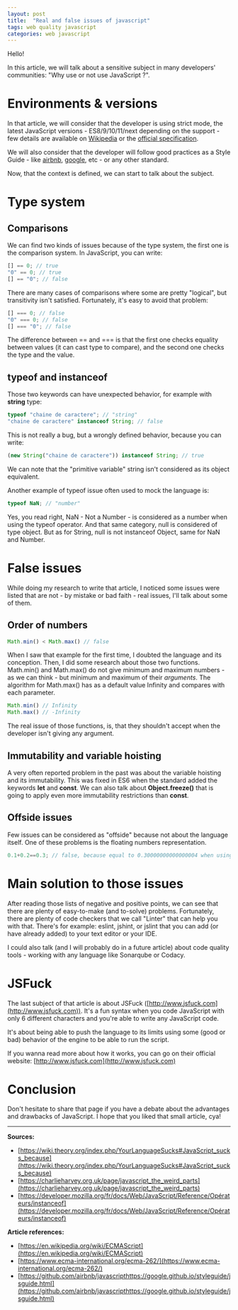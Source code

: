 ```yaml
---
layout: post
title:  "Real and false issues of javascript"
tags: web quality javascript
categories: web javascript
---
```


Hello!

In this article, we will talk about a sensitive subject in many developers' communities: "Why use or not use JavaScript ?".  

# Environments & versions

In that article, we will consider that the developer is using strict mode, the latest JavaScript versions - ES8/9/10/11/next depending on the support - few details are available on [Wikipedia](https://en.wikipedia.org/wiki/ECMAScript) or the [official specification](https://www.ecma-international.org/ecma-262/).  

We will also consider that the developer will follow good practices as a Style Guide - like [airbnb](https://github.com/airbnb/javascript), [google](https://google.github.io/styleguide/jsguide.html), etc - or any other standard.  

Now, that the context is defined, we can start to talk about the subject.  

# Type system

## Comparisons

We can find two kinds of issues because of the type system, the first one is the comparison system. In JavaScript, you can write:

```js
[] == 0; // true
"0" == 0; // true
[] == "0"; // false
```

There are many cases of comparisons where some are pretty "logical", but transitivity isn't satisfied. Fortunately, it's easy to avoid that problem:

```js
[] === 0; // false
"0" === 0; // false
[] === "0"; // false
```

The difference between == and === is that the first one checks equality between values (it can cast type to compare), and the second one checks the type and the value.

## typeof and instanceof

Those two keywords can have unexpected behavior, for example with **string** type:
```js
typeof "chaine de caractere"; // "string"
"chaine de caractere" instanceof String; // false
```

This is not really a bug, but a wrongly defined behavior, because you can write:
```js
(new String("chaine de caractere")) instanceof String; // true
```

We can note that the "primitive variable" string isn't considered as its object equivalent.  

Another example of typeof issue often used to mock the language is:
```js
typeof NaN; // "number"
```

Yes, you read right, NaN - Not a Number - is considered as a number when using the typeof operator. And that same category, null is considered of type object. But as for String, null is not instanceof Object, same for NaN and Number.

# False issues

While doing my research to write that article, I noticed some issues were listed that are not - by mistake or bad faith - real issues, I'll talk about some of them. 

## Order of numbers

```js
Math.min() < Math.max() // false
```

When I saw that example for the first time, I doubted the language and its conception. Then, I did some research about those two functions. Math.min() and Math.max() do not give minimum and maximum numbers - as we can think - but minimum and maximum of their *arguments*. The algorithm for Math.max() has as a default value Infinity and compares with each parameter.

```js
Math.min() // Infinity
Math.max() // -Infinity
```

The real issue of those functions, is, that they shouldn't accept when the developer isn't giving any argument.

## Immutability and variable hoisting

A very often reported problem in the past was about the variable hoisting and its immutability. This was fixed in ES6 when the standard added the keywords **let** and **const**. We can also talk about **Object.freeze()** that is going to apply even more immutability restrictions than **const**.

## Offside issues

Few issues can be considered as "offside" because not about the language itself. One of these problems is the floating numbers representation.

```js
0.1+0.2==0.3; // false, because equal to 0.30000000000000004 when using standard float representation
```

# Main solution to those issues

After reading those lists of negative and positive points, we can see that there are plenty of easy-to-make (and to-solve) problems. Fortunately, there are plenty of code checkers that we call "Linter" that can help you with that. There's for example: eslint, jshint, or jslint that you can add (or have already added) to your text editor or your IDE.

I could also talk (and I will probably do in a future article) about code quality tools - working with any language like Sonarqube or Codacy.

# JSFuck

The last subject of that article is about JSFuck ([http://www.jsfuck.com](http://www.jsfuck.com)). It's a fun syntax when you code JavaScript with only 6 different characters and you're able to write any JavaScript code.  

It's about being able to push the language to its limits using some (good or bad) behavior of the engine to be able to run the script.

If you wanna read more about how it works, you can go on their official website: [http://www.jsfuck.com](http://www.jsfuck.com)

# Conclusion

Don't hesitate to share that page if you have a debate about the advantages and drawbacks of JavaScript. I hope that you liked that small article, cya!

---

**Sources:**  
- [https://wiki.theory.org/index.php/YourLanguageSucks#JavaScript_sucks_because](https://wiki.theory.org/index.php/YourLanguageSucks#JavaScript_sucks_because)
- [https://charlieharvey.org.uk/page/javascript_the_weird_parts](https://charlieharvey.org.uk/page/javascript_the_weird_parts)
- [https://developer.mozilla.org/fr/docs/Web/JavaScript/Reference/Opérateurs/instanceof](https://developer.mozilla.org/fr/docs/Web/JavaScript/Reference/Opérateurs/instanceof)

**Article references:**  
- [https://en.wikipedia.org/wiki/ECMAScript](https://en.wikipedia.org/wiki/ECMAScript)
- [https://www.ecma-international.org/ecma-262/](https://www.ecma-international.org/ecma-262/)
- [https://github.com/airbnb/javascripthttps://google.github.io/styleguide/jsguide.html](https://github.com/airbnb/javascripthttps://google.github.io/styleguide/jsguide.html)